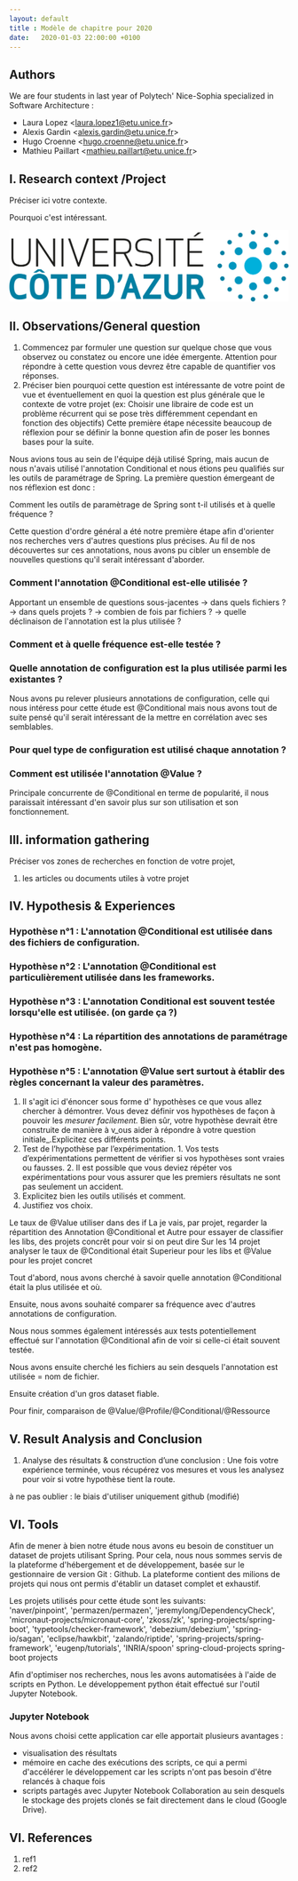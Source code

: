 ```yaml
---
layout: default
title : Modèle de chapitre pour 2020
date:   2020-01-03 22:00:00 +0100
---
```


## Authors

We are four students in last year of Polytech' Nice-Sophia specialized in Software Architecture :

* Laura Lopez &lt;laura.lopez1@etu.unice.fr&gt;
* Alexis Gardin &lt;alexis.gardin@etu.unice.fr&gt;
* Hugo Croenne &lt;hugo.croenne@etu.unice.fr&gt;
* Mathieu Paillart &lt;mathieu.paillart@etu.unice.fr&gt;

## I. Research context /Project

Préciser ici votre contexte.

Pourquoi c'est intéressant.


![Figure 1: Logo UCA](../assets/model/UCAlogoQlarge.png)


## II. Observations/General question

1. Commencez par formuler une question sur quelque chose que vous observez ou constatez ou encore une idée émergente. Attention pour répondre à cette question vous devrez être capable de quantifier vos réponses.
2. Préciser bien pourquoi cette question est intéressante de votre point de vue et éventuellement en quoi la question est plus générale que le contexte de votre projet \(ex: Choisir une libraire de code est un problème récurrent qui se pose très différemment cependant en fonction des objectifs\)
Cette première étape nécessite beaucoup de réflexion pour se définir la bonne question afin de poser les bonnes bases pour la suite.


Nous avions tous au sein de l'équipe déjà utilisé Spring, mais aucun de nous n'avais utilisé l'annotation Conditional et nous étions peu qualifiés sur les outils de paramétrage de Spring. La première question émergeant de nos réflexion est donc :

Comment les outils de paramètrage de Spring sont t-il utilisés et à quelle fréquence ?

Cette question d'ordre général a été notre première étape afin d'orienter nos recherches vers d'autres questions plus précises. Au fil de nos découvertes sur ces annotations, nous avons pu cibler un ensemble de nouvelles questions qu'il serait intéressant d'aborder. 

### Comment l'annotation @Conditional est-elle utilisée ? 

Apportant un ensemble de questions sous-jacentes
-> dans quels fichiers ?
-> dans quels projets ?
-> combien de fois par fichiers ? 
-> quelle déclinaison de l'annotation est la plus utilisée ? 

### Comment et à quelle fréquence est-elle testée ? 


### Quelle annotation de configuration est la plus utilisée parmi les existantes ? 

Nous avons pu relever plusieurs annotations de configuration, celle qui nous intéress pour cette étude est @Conditional mais nous avons tout de suite pensé qu'il serait intéressant de la mettre en corrélation avec ses semblables. 

### Pour quel type de configuration est utilisé chaque annotation ? 

### Comment est utilisée l'annotation @Value ? 

Principale concurrente de @Conditional en terme de popularité, il nous paraissait intéressant d'en savoir plus sur son utilisation et son fonctionnement. 

## III. information gathering

Préciser vos zones de recherches en fonction de votre projet,

1. les articles ou documents utiles à votre projet

## IV. Hypothesis & Experiences

### Hypothèse n°1 : L'annotation @Conditional est utilisée dans des fichiers de configuration. 

### Hypothèse n°2 : L'annotation @Conditional est particulièrement utilisée dans les frameworks. 

### Hypothèse n°3 : L'annotation Conditional est souvent testée lorsqu'elle est utilisée. (on garde ça ?)

### Hypothèse n°4 : La répartition des annotations de paramétrage n'est pas homogène.

### Hypothèse n°5 : L'annotation @Value sert surtout à établir des règles concernant la valeur des paramètres. 

1. Il s'agit ici d'énoncer sous forme d' hypothèses ce que vous allez chercher à démontrer. Vous devez définir vos hypothèses de façon à pouvoir les _mesurer facilement._ Bien sûr, votre hypothèse devrait être construite de manière à v_ous aider à répondre à votre question initiale_.Explicitez ces différents points.
2. Test de l’hypothèse par l’expérimentation. 1. Vos tests d’expérimentations permettent de vérifier si vos hypothèses sont vraies ou fausses. 2. Il est possible que vous deviez répéter vos expérimentations pour vous assurer que les premiers résultats ne sont pas seulement un accident.
3. Explicitez bien les outils utilisés et comment.
4. Justifiez vos choix.

Le taux de @Value utiliser dans des if
La je vais, par projet, regarder la répartition des Annotation @Conditional et Autre pour essayer de classifier les libs, des projets concrêt
pour voir si on peut dire
Sur les 14 projet analyser le taux de @Conditional était Superieur pour les libs et @Value pour les projet concret

Tout d'abord, nous avons cherché à savoir quelle annotation @Conditional était la plus utilisée et où. 

Ensuite, nous avons souhaité comparer sa fréquence avec d'autres annotations de configuration.

Nous nous sommes également intéressés aux tests potentiellement effectué sur l'annotation @Conditional afin de voir si celle-ci était souvent testée.

Nous avons ensuite cherché les fichiers au sein desquels l'annotation est utilisée = nom de fichier.

Ensuite création d'un gros dataset fiable.

Pour finir, comparaison de @Value/@Profile/@Conditional/@Ressource


## V. Result Analysis and Conclusion

1. Analyse des résultats & construction d’une conclusion : Une fois votre expérience terminée, vous récupérez vos mesures et vous les analysez pour voir si votre hypothèse tient la route. 


à ne pas oublier : le biais d'utiliser uniquement github (modifié) 

## VI. Tools

Afin de mener à bien notre étude nous avons eu besoin de constituer un dataset de projets utilisant Spring. Pour cela, nous nous sommes servis de la plateforme d'hébergement et de développement, basée sur le gestionnaire de version Git : Github. La plateforme contient des milions de projets qui nous ont permis d'établir un dataset complet et exhaustif. 

Les projets utilisés pour cette étude sont les suivants:  
'naver/pinpoint',
 'permazen/permazen',
 'jeremylong/DependencyCheck',
 'micronaut-projects/micronaut-core',
 'zkoss/zk',
 'spring-projects/spring-boot',
 'typetools/checker-framework',
 'debezium/debezium',
 'spring-io/sagan',
 'eclipse/hawkbit',
 'zalando/riptide',
 'spring-projects/spring-framework',
 'eugenp/tutorials',
 'INRIA/spoon'
 spring-cloud-projects
 spring-boot projects

Afin d'optimiser nos recherches, nous les avons automatisées à l'aide de scripts en Python. Le développement python était effectué sur l'outil Jupyter Notebook. 

### Jupyter Notebook 

Nous avons choisi cette application car elle apportait plusieurs avantages :

* visualisation des résultats
* mémoire en cache des exécutions des scripts, ce qui a permi d'accélérer le développement car les scripts n'ont pas besoin d'être relancés à chaque fois
* scripts partagés avec Jupyter Notebook Collaboration au sein desquels le stockage des projets clonés se fait directement dans le cloud (Google Drive). 


## VI. References

1. ref1
1. ref2
